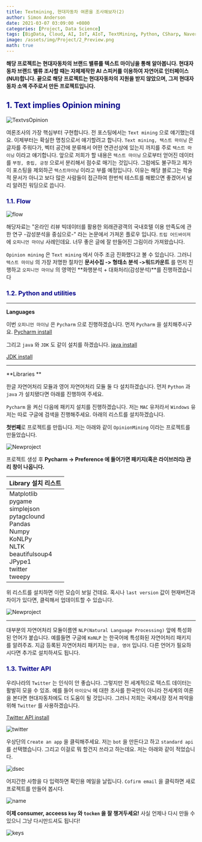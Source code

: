 ```yaml
---
title: Textmining, 현대자동차 여론을 조사해보자(2)
author: Simon Anderson
date: 2021-03-07 03:09:00 +0800
categories: [Project, Data Science]
tags: [BigData, Cloud, AI, IoT, AIoT, TextMining, Python, CSharp, Naver, Hyundai, Kakao]
image: /assets/img/Project/2_Preview.png
math: true
---
```




 **해당 프로젝트는 현대자동차의 브랜드 밸류를 텍스트 마이닝을 통해 알아봅니다. 현대자동차 브랜드 밸류 조사할 때는 자체제작한 AI 스피커를 이용하여 자연어로 인터페이스(NUI)합니다. 끝으로 해당 프로젝트는 현대자동차의 지원을 받지 않았으며, 그저 현대자동차 소액 주주로서 만든 프로젝트입니다.**



## <span style="color:darkblue">1. Text implies Opinion mining</span>

![TextvsOpinion](/assets/img/Project/2_1.png)

  여론조사의 가장 핵심부터 구현합니다. 전 포스팅에서는 `Text mining` 으로 얘기했는데요. 이제부터는 확실한 명칭으로서 얘기할려고 합니다. `Text mining, 텍스트 마이닝` 은 글자를 주워다가, 벡터 공간에 분류해서 어떤 연관선상에 있는지 까지를 주로 `텍스트 마이닝` 이라고 얘기합니다. 앞으로 저희가 할 내용은 `텍스트 마이닝` 으로부터 얻어진 데이터를 `부정, 중립, 긍정` 으로서 분리해서 점수로 매기는 것입니다. 그럼에도 불구하고 제가 이 포스팅을 제외하곤 `텍스트마이닝` 이라고 부를 예정입니다. 이유는 해당 블로그는 학술적 문서가 아니고 보다 많은 사람들이 접근하여 한번씩 테스트를 해봤으면 좋겠어서 널리 알려진 워딩으로 씁니다.

### <span style="color:darkblue">1.1. Flow</span>

![flow](/assets/img/Project/2_2.png)

해당자료는 "온라인 리뷰 빅데이터를 활용한 외래관광객의 국내호텔 이용 만족도에 관한 연구 -감성분석을 중심으로-" 라는 논문에서 가져온 플로우 입니다. `트립 어드바이저` 에 `오피니언 마이닝` 사례인데요. 너무 좋은 글에 잘 만들어진 그림이라 가져왔습니다. 

`Opinion mining` 은 `Text mining` 에서 아주 조금 진화했다고 볼 수 있습니다. 그러니 `텍스트 마이닝` 의 가장 저명한 절차인 **문서수집 -> 형태소 분석 ->워드카운트** 를 먼저 진행하고 `오피니언 마이닝` 의 영역인 **화행분석 + 대화처리(감성분석)**를 진행하겠습니다

### <span style="color:darkblue">1.2. Python and utilities</span>

---

**Languages**

 이번 `오피니언 마이닝` 은 `Pycharm` 으로 진행하겠습니다. 먼저 `Pycharm` 을 설치해주시구요. [Pycharm install](https://www.jetbrains.com/ko-kr/pycharm/download/#section=mac)

그리고 `java` 와 `JDK` 도 같이 설치를 하겠습니다. [java install](https://www.java.com/ko/download/)

[JDK install](https://www.oracle.com/java/technologies/javase-downloads.html)

---

**Libraries **

 한글 자연어처리 모듈과 영어 자연어처리 모듈 둘 다 설치하겠습니다. 먼저 `Python` 과 `java` 가 설치됐다면 아래를 진행하여 주세요.

`Pycharm` 을 켜신 다음에 패키지 설치를 진행하겠습니다. 저는 `MAC` 유저라서 `Windows` 유저는 따로 구글에 검색을 진행해주세요. 아래의 리스트를 설치하겠습니다.

**첫번째**로 프로젝트를 만듭니다. 저는 아래와 같이 `OpinionMining` 이라는 프로젝트를 만들었습니다.

![Newproject](/assets/img/Project/2_3.png)

프로젝트 생성 후 **Pycharm -> Preference 에 들어가면 패키지(혹은 라이브러리) 관리 창이 나옵니다.**

| Library 설치 리스트                                          |
| ------------------------------------------------------------ |
| Matplotlib<br />pygame<br />simplejson<br />pytagclound<br />Pandas<br />Numpy<br />KoNLPy<br />NLTK<br />beautifulsoup4<br />JPype1<br />twitter<br />tweepy |

위 리스트를 설치하면 이런 모습이 보일 건데요. 혹시나 `last version` 값이 현재버전과 차이가 있다면, 클릭해서 업데이트할 수 있습니다.

![Newproject](/assets/img/Project/2_4.png)

---

 대부분의 자연어처리 모듈이름엔 `NLP(Natural Language Processing)` 앞에 특성화된 언어가 붙습니다. 예를들면 구글에 `KoNLP` 는 한국어에 특성화된 자연어처리 패키지를 알려주죠. 지금 등록된 자연어처리 패키지는 `한글, 영어` 입니다. 다른 언어가 필요하시다면 추가로 설치하셔도 됩니다.

### <span style="color:darkblue">1.3. Twitter API</span>

 우리나라의 `Twitter` 는 인식이 안 좋습니다. 그렇지만 전 세계적으로 텍스트 데이터는 활발히 모을 수 있죠. 예를 들어 `아이오닉` 에 대한 조사를 한국만이 아니라 전세계의 여론을 본다면 현대자동차에도 더 도움이 될 것입니다. 그러니 저희는 국제시장 정서 파악을 위해 `Twitter` 를 사용하겠습니다.

[Twitter API install](https://apps.twitter.com)

![twitter](/assets/img/Project/2_5.png)

우상단의 `Create an app` 을 클릭해주세요.  저는 `bot` 을 만든다고 하고 `standard api` 를 선택했습니다. 그리고 이걸로 뭐 할건지 쓰라고 하는데요. 저는 아래와 같이 적었습니다.

![dsec](/assets/img/Project/2_6.png)

어지간한 사항을 다 입력하면 확인용 메일을 날립니다. `Cofirm email` 을 클릭하면 새로 프로젝트를 만들어 봅시다.

![name](/assets/img/Project/2_7.png)

**이제 consumer, acceess `key` 와 `tocken` 을 잘 챙겨두세요!** 사실 언제나 다시 만들 수 있으니 그냥 다시만드셔도 됩니다!

![keys](/assets/img/Project/2_8.png)
